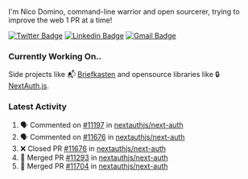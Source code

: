 
I'm Nico Domino, command-line warrior and open sourcerer, trying to improve the web 1 PR at a time!

[![Twitter Badge](https://img.shields.io/badge/-@ndom91-1ca0f1?style=flat-square&labelColor=1ca0f1&logo=twitter&logoColor=white&link=https://twitter.com/ndom91)](https://twitter.com/ndom91) [![Linkedin Badge](https://img.shields.io/badge/-ndom91-blue?style=flat-square&logo=Linkedin&logoColor=white&link=https://www.linkedin.com/in/ndom91/)](https://www.linkedin.com/in/ndom91/) [![Gmail Badge](https://img.shields.io/badge/-yo@ndo.dev-c14438?style=flat-square&logo=mail.ru&logoColor=white&link=mailto:yo@ndo.dev)](mailto:yo@ndo.dev)

### Currently Working On..

Side projects like 📬 [Briefkasten](https://briefkastenhq.com) and opensource libraries like 🔒 [NextAuth.js](https://github.com/nextauthjs/next-auth).

<!--START_SECTION_PROFILE_VIEWS:readme-info-->
<!--END_SECTION_PROFILE_VIEWS:readme-info-->

<!--START_SECTION_DAILY_COMMIT:readme-info-->
<!--END_SECTION_DAILY_COMMIT:readme-info-->

<!--START_SECTION_WEEKLY_COMMIT:readme-info-->
<!--END_SECTION_WEEKLY_COMMIT:readme-info-->

### Latest Activity

<!--START_SECTION:activity-->
1. 🗣 Commented on [#11197](https://github.com/nextauthjs/next-auth/pull/11197#issuecomment-2316114901) in [nextauthjs/next-auth](https://github.com/nextauthjs/next-auth)
2. 🗣 Commented on [#11676](https://github.com/nextauthjs/next-auth/pull/11676#issuecomment-2316103844) in [nextauthjs/next-auth](https://github.com/nextauthjs/next-auth)
3. ❌ Closed PR [#11676](https://github.com/nextauthjs/next-auth/pull/11676) in [nextauthjs/next-auth](https://github.com/nextauthjs/next-auth)
4. 🎉 Merged PR [#11293](https://github.com/nextauthjs/next-auth/pull/11293) in [nextauthjs/next-auth](https://github.com/nextauthjs/next-auth)
5. 🎉 Merged PR [#11704](https://github.com/nextauthjs/next-auth/pull/11704) in [nextauthjs/next-auth](https://github.com/nextauthjs/next-auth)
<!--END_SECTION:activity-->
